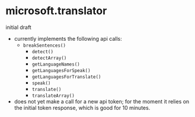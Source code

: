 microsoft.translator
====================
initial draft

* currently implements the following api calls:
  * `breakSentences()`
	* `detect()`
	* `detectArray()`
	* `getLanguageNames()`
	* `getLanguagesForSpeak()`
	* `getLanguagesForTranslate()`
	* `speak()`
	* `translate()`
	* `translateArray()`
* does not yet make a call for a new api token; for the moment it relies on the initial token response, which is good for 10 minutes.